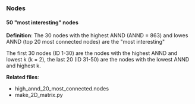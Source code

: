 ### Nodes

#### 50 "most interesting" nodes

**Definition**: The 30 nodes with the highest ANND (ANND = 863) and lowes ANND
(top 20 most connected nodes) are the "most interesting"

The first 30 nodes (ID 1-30) are the nodes with the highest ANND and lowest k
(k = 2), the last 20 (ID 31-50) are the nodes with the lowest ANND and highest
k.

**Related files**:
- high_annd_20_most_connected.nodes
- make_2D_matrix.py
